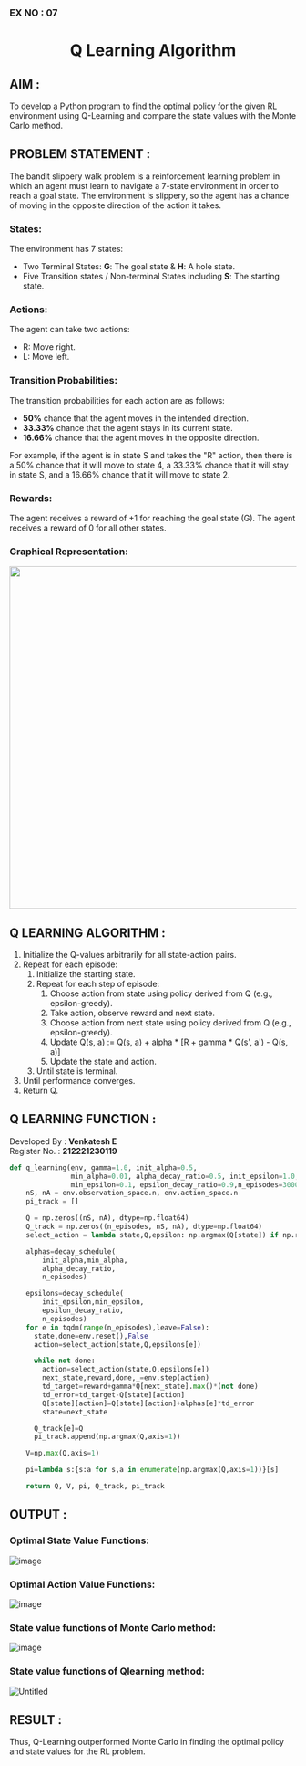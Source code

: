 ### EX NO : 07
# <p align="center">Q Learning Algorithm</p>

## AIM :
To develop a Python program to find the optimal policy for the given RL environment using Q-Learning and compare the state values with the Monte Carlo method.

## PROBLEM STATEMENT :
The bandit slippery walk problem is a reinforcement learning problem in which an agent must learn to navigate a 7-state environment in order to reach a goal state. The environment is slippery, so the agent has a chance of moving in the opposite direction of the action it takes.

### States:

The environment has 7 states:
* Two Terminal States: **G**: The goal state & **H**: A hole state.
* Five Transition states / Non-terminal States including  **S**: The starting state.

### Actions: 

The agent can take two actions:

* R: Move right.
* L: Move left.

### Transition Probabilities:

The transition probabilities for each action are as follows:

* **50%** chance that the agent moves in the intended direction.
* **33.33%** chance that the agent stays in its current state.
* **16.66%** chance that the agent moves in the opposite direction.

For example, if the agent is in state S and takes the "R" action, then there is a 50% chance that it will move to state 4, a 33.33% chance that it will stay in state S, and a 16.66% chance that it will move to state 2.

### Rewards:

The agent receives a reward of +1 for reaching the goal state (G). The agent receives a reward of 0 for all other states.

### Graphical Representation:
<p align="center">
<img width="600" src="![267354973-e7af87e7-fe73-47fa-8bea-2040b7645e44](https://github.com/Venkatigi/q-learning/assets/94154252/91c96c91-0374-42fe-b302-ee7b13975e42)"> </p>

## Q LEARNING ALGORITHM :
1. Initialize the Q-values arbitrarily for all state-action pairs.
2. Repeat for each episode:
    1. Initialize the starting state.
    2. Repeat for each step of episode:
        1. Choose action from state using policy derived from Q (e.g., epsilon-greedy).
        2. Take action, observe reward and next state.
        3. Choose action from next state using policy derived from Q (e.g., epsilon-greedy).
        4. Update Q(s, a) := Q(s, a) + alpha * [R + gamma * Q(s', a') - Q(s, a)]
        5. Update the state and action.
    3. Until state is terminal.
3. Until performance converges.
4. Return Q.


## Q LEARNING FUNCTION :
Developed By : **Venkatesh E**
</br>
Register No. : **212221230119**
```py
def q_learning(env, gamma=1.0, init_alpha=0.5,
               min_alpha=0.01, alpha_decay_ratio=0.5, init_epsilon=1.0,
               min_epsilon=0.1, epsilon_decay_ratio=0.9,n_episodes=3000):
    nS, nA = env.observation_space.n, env.action_space.n
    pi_track = []

    Q = np.zeros((nS, nA), dtype=np.float64)
    Q_track = np.zeros((n_episodes, nS, nA), dtype=np.float64)
    select_action = lambda state,Q,epsilon: np.argmax(Q[state]) if np.random.random()>epsilon else np.random.randint(len(Q[state]))

    alphas=decay_schedule(
        init_alpha,min_alpha,
        alpha_decay_ratio,
        n_episodes)

    epsilons=decay_schedule(
        init_epsilon,min_epsilon,
        epsilon_decay_ratio,
        n_episodes)
    for e in tqdm(range(n_episodes),leave=False):
      state,done=env.reset(),False
      action=select_action(state,Q,epsilons[e])

      while not done:
        action=select_action(state,Q,epsilons[e])
        next_state,reward,done,_=env.step(action)
        td_target=reward+gamma*Q[next_state].max()*(not done)
        td_error=td_target-Q[state][action]
        Q[state][action]=Q[state][action]+alphas[e]*td_error
        state=next_state

      Q_track[e]=Q
      pi_track.append(np.argmax(Q,axis=1))

    V=np.max(Q,axis=1)

    pi=lambda s:{s:a for s,a in enumerate(np.argmax(Q,axis=1))}[s]

    return Q, V, pi, Q_track, pi_track
```


## OUTPUT :
### Optimal State Value Functions:
![image](https://github.com/Venkatigi/q-learning/assets/94154252/11bffc36-b409-4619-8918-e512fb91cdce)

### Optimal Action Value Functions:
![image](https://github.com/Venkatigi/q-learning/assets/94154252/1fa5a5f6-0bc7-4e8c-916e-76b0497c22ae)


### State value functions of Monte Carlo method:
![image](https://github.com/Venkatigi/q-learning/assets/94154252/c80894a4-c090-4e7a-b19b-275a2532025b)


### State value functions of Qlearning method:
![Untitled](https://github.com/Venkatigi/q-learning/assets/94154252/5e316f0d-5ad4-4131-a116-b796da12b7dc)


## RESULT :
Thus, Q-Learning outperformed Monte Carlo in finding the optimal policy and state values for the RL problem.
